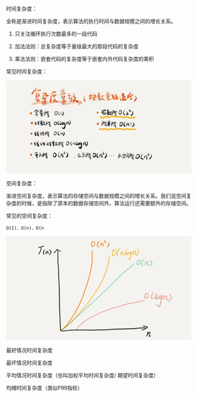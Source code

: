 时间复杂度：

  全称是渐进时间复杂度，表示算法的执行时间与数据规模之间的增长关系。

1. 只关注循环执行次数最多的一段代码

2. 加法法则：总复杂度等于量级最大的那段代码的复杂度

3. 乘法法则：嵌套代码的复杂度等于嵌套内外代码复杂度的乘积


常见时间复杂度：

![图片](../../IMG/复杂度分析.md/d637d15d.png)


空间复杂度：

  渐进空间复杂度，表示算法的存储空间与数据规模之间的增长关系。我们说空间复杂度的时候，是指除了原本的数据存储空间外，算法运行还需要额外的存储空间。

常见的空间复杂度： 

    O(1)、O(n)、O(n


![图片](../../IMG/复杂度分析.md/ecd5d5fd.png)


最好情况时间复杂度

最坏情况时间复杂度

平均情况时间复杂度（也叫加权平均时间复杂度/ 期望时间复杂度）

均摊时间复杂度（类似P99指标）



